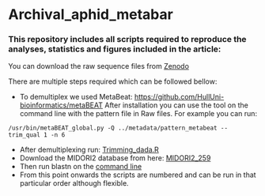 # Archival_aphid_metabar

### This repository includes all scripts required to reproduce the analyses, statistics and figures included in the article: ###

You can download the raw sequence files from [Zenodo](https://zenodo.org/records/10995475)

There are multiple steps required which can be followed bellow:
- To demultiplex we used MetaBeat: https://github.com/HullUni-bioinformatics/metaBEAT
After installation you can use the tool on the command line with the pattern file in Raw files. For example you can run:
```metabeat
/usr/bin/metaBEAT_global.py -Q ../metadata/pattern_metabeat --trim_qual 1 -n 6
```

  
- After demultiplexing run: [Trimming_dada.R](/Scripts/01_Trimming_dada.R)
- Download the MIDORI2 database from here: [MIDORI2_259](https://www.reference-midori.info/download/Databases/GenBank259_2023-12-17/BLAST/uniq/MIDORI2_UNIQ_NUC_GB259_CO1_BLAST.zip)
- Then run blastn on the [command line](/Scripts/blast_assignment.txt)
- From this point onwards the scripts are numbered and can be run in that particular order although flexible.
